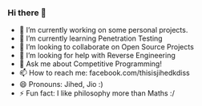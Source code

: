 ### Hi there 👋

- 🔭 I’m currently working on some personal projects.
- 🌱 I’m currently learning Penetration Testing
- 👯 I’m looking to collaborate on Open Source Projects
- 🤔 I’m looking for help with Reverse Engineering
- 💬 Ask me about Competitive Programming!
- 📫 How to reach me: facebook.com/thisisjihedkdiss
- 😄 Pronouns: Jihed, Jio :)
- ⚡ Fun fact: I like philosophy more than Maths :/
